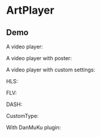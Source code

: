 # ArtPlayer

## Demo

A video player:

<ArtPlayer src="https://mse-demo.u2sb.com/caminandes_03_llamigos_720p.mp4" />

A video player with poster:

<ArtPlayer
  src="https://mse-demo.u2sb.com/caminandes_03_llamigos_720p.mp4"
  title="ArtPlayer"
  poster="/poster.svg"
/>

A video player with custom settings:

<ArtPlayer
  src="https://mse-demo.u2sb.com/caminandes_03_llamigos_720p.mp4"
  airplay
  aspect-ratio
  auto-size
  auto-orientation
  auto-playback
  fast-forward
  flip
  fullscreen-web
  lock
  loop
  is-live
  muted
  mini-progress-bar
  pip
  screenshot
  subtitle-offset
/>

HLS:

<ArtPlayer src="https://mse-demo.u2sb.com/dash/master.m3u8" />

FLV:

<ArtPlayer src="https://mse-demo.u2sb.com/caminandes_03_llamigos_720p.flv" />

DASH:

<ArtPlayer src="https://mse-demo.u2sb.com/dash/caminandes_03_llamigos_720p.mpd" />

CustomType:

<ArtPlayer src="https://mse-demo.u2sb.com/dash/master.m3u8" :config="artPlayerConfig" />

With DanMuKu plugin:

<ArtPlayer
  src="https://mse-demo.u2sb.com/caminandes_03_llamigos_720p.mp4"
  :config="artPlayerDanmukuConfig"
  :customPlayer="customPlayer"
/>

<script setup>
import artplayerPluginDanmuku from "artplayer-plugin-danmuku";

const artPlayerConfig = {
  type: "customHLS",
  customType: {
    customHLS: async (mediaElement, src, player) => {
      if (
        mediaElement.canPlayType("application/x-mpegURL") ||
        mediaElement.canPlayType("application/vnd.apple.mpegURL")
      ) {
        mediaElement.src = src;
      } else {
        const HLS = (await import("hls.js/dist/hls.min.js")).default;
        const hls = new HLS();

        hls.attachMedia(mediaElement);
        hls.on(Hls.Events.MEDIA_ATTACHED, () => {
          hls.loadSource(src);
        });
        player.on("destroy", () => {
          hls.destroy();
        });
      }
    },
  },
};

const DANMAKU_API = "https://danmu.u2sb.com/api/artplayer/v1";
const DANMAKU_ID = "jsdKLNMks21NMij";
const BILIBILI_DANMAKU = `${DANMAKU_API}/bilibili/BV1cs411Q7Ng/3.json`;

const danmukuOptions = {
  danmuku: () =>
    Promise.allSettled([
      fetch(BILIBILI_DANMAKU).then((res) => res.json()),
      fetch(`${DANMAKU_API}/${DANMAKU_ID}.json`).then((res) => res.json()),
    ])
      .then((res) =>
        res.filter((r) => r.status === "fulfilled").map((r) => r.value)
      )
      .then((res) =>
        res
          .filter(
            (r) =>
              r["code"] !== undefined &&
              r["code"] === 0 &&
              r["data"] !== undefined &&
              r["data"].length > 0
          )
          .reduce((acc, cur) => acc.concat(cur["data"]), [])
      ),
};

const artPlayerDanmukuConfig = {
  plugins: [artplayerPluginDanmuku(danmukuOptions)],
};

const customPlayer = (player) => {
  player.on("artplayerPluginDanmuku:emit", (danmu) => {
    console.log(danmu);
    fetch(DANMAKU_API, {
      method: "POST",
      headers: {
        "Content-Type": "application/json",
        Accept: "application/json",
      },
      body: JSON.stringify({
        Id: DANMAKU_ID,
        Referer: window.location.origin + window.location.pathname,
        ...danmu,
      }),
    });
  });
};
</script>
